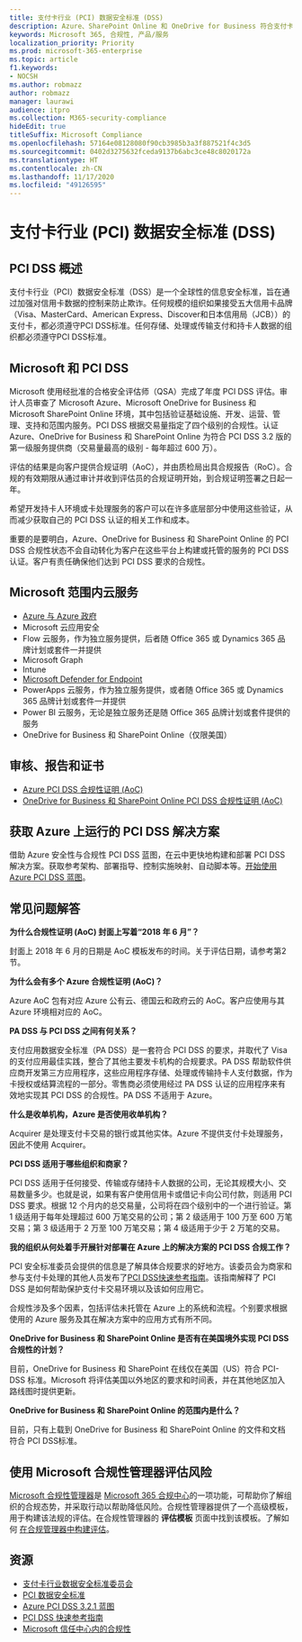 ```yaml
---
title: 支付卡行业 (PCI) 数据安全标准 (DSS)
description: Azure、SharePoint Online 和 OneDrive for Business 符合支付卡行业数据安全标准 Level 1 3.2 版。
keywords: Microsoft 365, 合规性, 产品/服务
localization_priority: Priority
ms.prod: microsoft-365-enterprise
ms.topic: article
f1.keywords:
- NOCSH
ms.author: robmazz
author: robmazz
manager: laurawi
audience: itpro
ms.collection: M365-security-compliance
hideEdit: true
titleSuffix: Microsoft Compliance
ms.openlocfilehash: 57164e08128080f90cb3985b3a3f887521f4c3d5
ms.sourcegitcommit: 0402d3275632fceda9137b6abc3ce48c8020172a
ms.translationtype: HT
ms.contentlocale: zh-CN
ms.lasthandoff: 11/17/2020
ms.locfileid: "49126595"
---
```

# <a name="payment-card-industry-pci-data-security-standard-dss"></a>支付卡行业 (PCI) 数据安全标准 (DSS)

## <a name="pci-dss-overview"></a>PCI DSS 概述

支付卡行业（PCI）数据安全标准（DSS）是一个全球性的信息安全标准，旨在通过加强对信用卡数据的控制来防止欺诈。任何规模的组织如果接受五大信用卡品牌（Visa、MasterCard、American Express、Discover和日本信用局（JCB））的支付卡，都必须遵守PCI DSS标准。任何存储、处理或传输支付和持卡人数据的组织都必须遵守PCI DSS标准。

## <a name="microsoft-and-pci-dss"></a>Microsoft 和 PCI DSS

Microsoft 使用经批准的合格安全评估师（QSA）完成了年度 PCI DSS 评估。审计人员审查了 Microsoft Azure、Microsoft OneDrive for Business 和 Microsoft SharePoint Online 环境，其中包括验证基础设施、开发、运营、管理、支持和范围内服务。PCI DSS 根据交易量指定了四个级别的合规性。认证 Azure、OneDrive for Business 和 SharePoint Online 为符合 PCI DSS 3.2 版的第一级服务提供商（交易量最高的级别 - 每年超过 600 万）。

评估的结果是向客户提供合规证明（AoC），并由质检局出具合规报告（RoC）。合规的有效期限从通过审计并收到评估员的合规证明开始，到合规证明签署之日起一年。 

希望开发持卡人环境或卡处理服务的客户可以在许多底层部分中使用这些验证，从而减少获取自己的 PCI DSS 认证的相关工作和成本。

重要的是要明白，Azure、OneDrive for Business 和 SharePoint Online 的 PCI DSS 合规性状态不会自动转化为客户在这些平台上构建或托管的服务的 PCI DSS 认证。客户有责任确保他们达到 PCI DSS 要求的合规性。

## <a name="microsoft-in-scope-cloud-services"></a>Microsoft 范围内云服务

- [Azure 与 Azure 政府](https://azure.microsoft.com/global-infrastructure/government/)
- Microsoft 云应用安全
- Flow 云服务，作为独立服务提供，后者随 Office 365 或 Dynamics 365 品牌计划或套件一并提供
- Microsoft Graph
- Intune
- [Microsoft Defender for Endpoint](https://docs.microsoft.com/windows/security/threat-protection/microsoft-defender-atp/microsoft-defender-advanced-threat-protection)
- PowerApps 云服务，作为独立服务提供，或者随 Office 365 或 Dynamics 365 品牌计划或套件一并提供
- Power BI 云服务，无论是独立服务还是随 Office 365 品牌计划或套件提供的服务
- OneDrive for Business 和 SharePoint Online（仅限美国）

## <a name="audit-reports-and-certificates"></a>审核、报告和证书

- [Azure PCI DSS 合规性证明 (AoC)](https://aka.ms/azure-pci)
- [OneDrive for Business 和 SharePoint Online PCI DSS 合规性证明 (AoC)](https://aka.ms/spo-pci)

## <a name="get-your-pci-dss-solution-running-on-azure"></a>获取 Azure 上运行的 PCI DSS 解决方案

借助 Azure 安全性与合规性 PCI DSS 蓝图，在云中更快地构建和部署 PCI DSS 解决方案。获取参考架构、部署指导、控制实施映射、自动脚本等。[开始使用 Azure PCI DSS 蓝图](https://aka.ms/pciblueprint)。

## <a name="frequently-asked-questions"></a>常见问题解答

**为什么合规性证明 (AoC) 封面上写着“2018 年 6 月”？**

封面上 2018 年 6 月的日期是 AoC 模板发布的时间。关于评估日期，请参考第2节。

**为什么会有多个 Azure 合规性证明 (AoC)？**

Azure AoC 包有对应 Azure 公有云、德国云和政府云的 AoC。客户应使用与其 Azure 环境相对应的 AoC。  

**PA DSS 与 PCI DSS 之间有何关系？**

支付应用数据安全标准（PA DSS）是一套符合 PCI DSS 的要求，并取代了 Visa 的支付应用最佳实践，整合了其他主要发卡机构的合规要求。PA DSS 帮助软件供应商开发第三方应用程序，这些应用程序存储、处理或传输持卡人支付数据，作为卡授权或结算流程的一部分。零售商必须使用经过 PA DSS 认证的应用程序来有效地实现其 PCI DSS 的合规性。PA DSS 不适用于 Azure。

**什么是收单机构，Azure 是否使用收单机构？**

Acquirer 是处理支付卡交易的银行或其他实体。Azure 不提供支付卡处理服务，因此不使用 Acquirer。

**PCI DSS 适用于哪些组织和商家？**

PCI DSS 适用于任何接受、传输或存储持卡人数据的公司，无论其规模大小、交易数量多少。也就是说，如果有客户使用信用卡或借记卡向公司付款，则适用 PCI DSS 要求。根据 12 个月内的总交易量，公司将在四个级别中的一个进行验证。第 1 级适用于每年处理超过 600 万笔交易的公司；第 2 级适用于 100 万至 600 万笔交易；第 3 级适用于 2 万至 100 万笔交易；第 4 级适用于少于 2 万笔的交易。

**我的组织从何处着手开展针对部署在 Azure 上的解决方案的 PCI DSS 合规工作？**

PCI 安全标准委员会提供的信息是了解具体合规要求的好地方。该委员会为商家和参与支付卡处理的其他人员发布了[PCI DSS快速参考指南](https://www.pcisecuritystandards.org/documents/PCISSC%20QRG%20August%202014%20-print.pdf)。该指南解释了 PCI DSS 是如何帮助保护支付卡交易环境以及该如何应用它。

合规性涉及多个因素，包括评估未托管在 Azure 上的系统和流程。个别要求根据使用的 Azure 服务及其在解决方案中的应用方式有所不同。

**OneDrive for Business 和 SharePoint Online 是否有在美国境外实现 PCI DSS 合规性的计划？**

目前，OneDrive for Business 和 SharePoint 在线仅在美国（US）符合 PCI-DSS 标准。Microsoft 将评估美国以外地区的要求和时间表，并在其他地区加入路线图时提供更新。

**OneDrive for Business 和 SharePoint Online 的范围内是什么？**

目前，只有上载到 OneDrive for Business 和 SharePoint Online 的文件和文档符合 PCI DSS标准。

## <a name="use-microsoft-compliance-manager-to-assess-your-risk"></a>使用 Microsoft 合规性管理器评估风险

[Microsoft 合规性管理器](compliance-manager.md)是 [Microsoft 365 合规中心](microsoft-365-compliance-center.md)的一项功能，可帮助你了解组织的合规态势，并采取行动以帮助降低风险。合规性管理器提供了一个高级模板，用于构建该法规的评估。在合规性管理器的 **评估模板** 页面中找到该模板。了解如何 [在合规管理器中构建评估](compliance-manager-assessments.md)。

## <a name="resources"></a>资源

- [支付卡行业数据安全标准委员会](https://www.pcisecuritystandards.org/)
- [PCI 数据安全标准](https://www.pcisecuritystandards.org/documents/PCI_DSS_v3-1.pdf)
- [Azure PCI DSS 3.2.1 蓝图](https://docs.microsoft.com/azure/governance/blueprints/samples/pci-dss-3.2.1/)
- [PCI DSS 快速参考指南](https://www.pcisecuritystandards.org/documents/PCISSC%20QRG%20August%202014%20-print.pdf)
- [Microsoft 信任中心内的合规性](https://www.microsoft.com/trust-center/compliance/compliance-overview)
